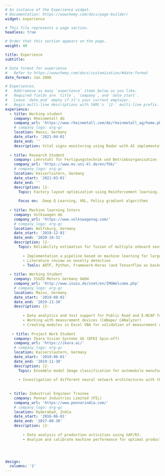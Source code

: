 ```yaml
---
# An instance of the Experience widget.
# Documentation: https://wowchemy.com/docs/page-builder/
widget: experience

# This file represents a page section.
headless: true

# Order that this section appears on the page.
weight: 40

title: Experience
subtitle:

# Date format for experience
#   Refer to https://wowchemy.com/docs/customization/#date-format
date_format: Jan 2006

# Experiences.
#   Add/remove as many `experience` items below as you like.
#   Required fields are `title`, `company`, and `date_start`.
#   Leave `date_end` empty if it's your current employer.
#   Begin multi-line descriptions with YAML's `|2-` multi-line prefix.
experience:
  - title: Working student
    company: Rheinmetall AG
    company_url: 'https://www.rheinmetall.com/de/rheinmetall_ag/home.php'
    # company_logo: org-gc
    location: Neuss, Germany
    date_start: '2021-04-01'
    date_end: ''
    description: Vital signs monitoring using Radar with AI implementation
    
  - title: Research Student
    company: Lehrstuhl für Fertigungstechnik und Betriebsorganisation (FBK), TU Kaiserslautern
    company_url: 'https://www.mv.uni-kl.de/en/fbk/'
    # company_logo: org-gc
    location: Kaiserlsutern, Germany
    date_start: '2021-03-01'
    date_end: ''
    description: |2-
      Topic: Factory layout optimization using Reinforcement learning.
      
      Focus on:  Deep Q Learning, XRL, Policy gradient algorithms
      
  - title: Machine learning Intern 
    company: Volkswagen AG
    company_url: 'https://www.volkswagenag.com/'
    # company_logo: org-gc
    location: Wolfsburg, Germany
    date_start: '2019-12-01'
    date_end: '2020-10-31'
    description: |2-
      Topic: Reliability estimation for fusion of multiple onboard sensors in situation interpretation.
      
        - Implementation a pipeline based on machine learning for large data, focusing on feature engineering, clustering, model training (with clustering and neural     networks). 
        - Literature review on novelty detection
        - Tools: ADTF, Python, Framework-Keras (and TensorFlow as backend), SciKit learn, Pandas, Matplotlib, Seaborn, Plotly (Dashboard).
   
  - title: Working Student 
    company: ISUZU Motors Germany GmbH
    company_url: 'http://www.isuzu.de/inet/en/IMGWelcome.php'
    # company_logo: org-gc
    location: Mainz, Germany
    date_start: '2019-08-01'
    date_end: '2019-11-30'
    description: |2-
      
        - Data analytics and test support for Public Road and E-NCAP for ADAS functionality.
        - Working with measurement devices (CANape/ CANalyzer)
        - Creating modules in Excel VBA for validation of measurement data.
      
   - title: Project Work Student 
    company: Ikara Vision Systems UG (DFKI Spin-off)
    company_url: 'https://ikara.ai/'
    # company_logo: org-gc
    location: Kaiserslautern, Germany
    date_start: '2019-06-01'
    date_end: '2019-11-30'
    description: |2-
      Topic: Ensemble model Image classification for automobile manufacturers form publicly available vehicle image datasets. 
      
      - Investigation of different neural network architectures with the use of transfer learning and (model) ensemble methods.
        
       
  - title: Industrial Engineer Trainee 
    company: Pennar Industries Limited (PIL) 
    company_url: 'https://www.pennarindia.com/'
    # company_logo: org-gc
    location: Hyderabad, India
    date_start: '2016-06-01'
    date_end: '2017-08-30'
    description: |2-
      
        - Data analysis of production activities using SAP/R3.
        - Analyze and calibrate machine performance for optimal productivity.
      



design:
  columns: '2'
---
```

